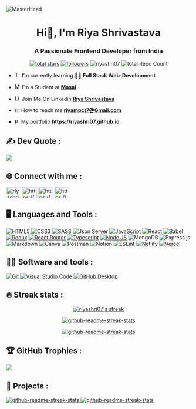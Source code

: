 <!--
**riyashri07/riyashri07** is a ✨ _special_ ✨ repository because its `README.md` (this file) appears on your GitHub profile.

Here are some ideas to get you started:

* 🔭 I’m currently working on ...
* 🌱 I’m currently learning ...
* 👯 I’m looking to collaborate on ...
* 🤔 I’m looking for help with ...
* 💬 Ask me about ...
* 😄 Pronouns: ...
* ⚡ Fun fact: ...
-->
![MasterHead](https://www.hays.com.au/documents/3173609/3716998/Image_Tech_Job_Software_Developer_LandingPage.jpg/482fcd02-18cd-7adc-69ec-2810709139af?t=1618902865233)
<h1 align="center">Hi👋, I'm Riya Shrivastava</h1>
<h3 align="center">A Passionate Frontend Developer from India</h3>


<!--
[![](https://visitcount.itsvg.in/api?id=riyashri07&icon=5&color=12)](https://visitcount.itsvg.in) -->

<p align="center">
  <a href="https://github.com/riyashri07?tab=repositories&sort=stargazers">
    <img alt="total stars" title="Total stars on GitHub" src="https://custom-icon-badges.demolab.com/github/stars/riyashri07?color=55960c&style=for-the-badge&labelColor=488207&logo=star"/></a>
  <a href="https://github.com/riyashri07?tab=followers">
    <img alt="followers" title="Follow me on Github" src="https://custom-icon-badges.demolab.com/github/followers/riyashri07?color=236ad3&labelColor=1155ba&style=for-the-badge&logo=person-add&label=Follow&logoColor=white"/></a>
    <img src="https://komarev.com/ghpvc/?username=riyashri07&label=Profile%20views&color=8e24aa&style=for-the-badge" alt="riyashri07" />
    <img src="https://img.shields.io/github/directory-file-count/riyashri07/JS101_Learning_Javascript?style=for-the-badge" alt="total Repo Count">
</p>


- <img width="15px" src="https://cdn-icons-png.flaticon.com/512/534/534621.png" alt="Terminal Icon" /> I’m currently learning 🧑‍💻 **Full Stack Web-Development**

- <img width="15px" src="https://avatars.githubusercontent.com/u/61222534?s=200&v=4" alt="Masai Icon" /> I’m a Student at <a href="https://www.linkedin.com/school/masai-school/">**Masai**</a>

- <img width="15px" src="https://cdn-icons-png.flaticon.com/512/3536/3536505.png" alt="Linkedin Icon" /> Join Me On Linkedin <a href="https://www.linkedin.com/in/riya-shrivastava-87b8911b9/">**Riya Shrivastava**</a>

- <img width="13px" src="https://cdn-icons-png.flaticon.com/512/5968/5968534.png" alt="Gmail Icon" /> How to reach me **riyampct7@Gmail.com**

- <img width="13px" src="https://cdn-icons-png.flaticon.com/512/4365/4365934.png" alt="Portfolio Icon" /> My portfolio **<a>https://riyashri07.github.io</a>**

## ✍️ Dev Quote :

![](https://quotes-github-readme.vercel.app/api?type=horizontal&theme=dark)

## 🌐 Connect with me :



<p align="left">
  
  <a href="https://codesandbox.com/riyashri07" target="blank"><img align="center" src="https://raw.githubusercontent.com/rahuldkjain/github-profile-readme-generator/master/src/images/icons/Social/codesandbox.svg" alt="riyashri07" height="30" width="40" /></a>
  <a href="www.linkedin.com/in/riya-shrivastava-87b8911b9" target="blank"><img align="center" src="https://raw.githubusercontent.com/rahuldkjain/github-profile-readme-generator/master/src/images/icons/Social/linked-in-alt.svg" alt="https://www.linkedin.com/in/shantanu-suthar-8347031ab/" height="30" width="40" /></a>
  <a href="https://fb.com/riya.shrivastava.581730" target="blank"><img align="center" src="https://raw.githubusercontent.com/rahuldkjain/github-profile-readme-generator/master/src/images/icons/Social/facebook.svg" alt="https://www.facebook.com/riya.shrivastava.581730" height="30" width="40" /></a>
  <a href="https://instagram.com/ria_shrivastav/" target="blank"><img align="center" src="https://raw.githubusercontent.com/rahuldkjain/github-profile-readme-generator/master/src/images/icons/Social/instagram.svg" alt="https://www.instagram.com/ria_shrivastav/" height="30" width="40" /></a>
</p>

## 🖥️ Languages and Tools :

![HTML5](https://img.shields.io/badge/html5-%23E34F26.svg?style=for-the-badge&logo=html5&logoColor=white)
![CSS3](https://img.shields.io/badge/css3-%231572B6.svg?style=for-the-badge&logo=css3&logoColor=white)
![SASS](https://img.shields.io/badge/SASS-hotpink.svg?style=for-the-badge&logo=SASS&logoColor=white)
<a href="#"><img alt="Json Server" src="https://img.shields.io/badge/json%20server-323330?style=for-the-badge&logo=json-web-tokens&logoColor=pink"></a>
![JavaScript](https://img.shields.io/badge/javascript-%23323330.svg?style=for-the-badge&logo=javascript&logoColor=%23F7DF1E)
![React](https://img.shields.io/badge/react-%2320232a.svg?style=for-the-badge&logo=react&logoColor=%2361DAFB)
![Babel](https://img.shields.io/badge/Babel-F9DC3e?style=for-the-badge&logo=babel&logoColor=black)
<a href="#"><img alt="Redux" src="https://img.shields.io/badge/Redux-593D88.svg?style=for-the-badge&logo=redux&logoColor=white"></a>
<a href="#"><img alt="React Router" src="https://img.shields.io/badge/React_Router-CA4245?style=for-the-badge&logo=react-router&logoColor=white"></a>
<a href="#"><img alt="Typescript" src="https://img.shields.io/badge/TypeScript-007ACC.svg?style=for-the-badge&logo=typescript&logoColor=white"></a>
<a href="#"><img alt="Node JS" src="https://img.shields.io/badge/Node.js-43853D.svg?style=for-the-badge&logo=node.js&logoColor=white"></a>
![MongoDB](https://img.shields.io/badge/MongoDB-%234ea94b.svg?style=for-the-badge&logo=mongodb&logoColor=white)
![Express.js](https://img.shields.io/badge/express.js-%23404d59.svg?style=for-the-badge&logo=express&logoColor=%2361DAFB)
![Markdown](https://img.shields.io/badge/markdown-%23000000.svg?style=for-the-badge&logo=markdown&logoColor=white)
![Canva](https://img.shields.io/badge/Canva-%2300C4CC.svg?style=for-the-badge&logo=Canva&logoColor=white)
![Postman](https://img.shields.io/badge/Postman-FF6C37?style=for-the-badge&logo=postman&logoColor=white)
![Notion](https://img.shields.io/badge/Notion-%23000000.svg?style=for-the-badge&logo=notion&logoColor=white)
![ESLint](https://img.shields.io/badge/ESLint-4B3263?style=for-the-badge&logo=eslint&logoColor=white)
<a href="#"><img alt="Netlify" src="https://img.shields.io/badge/Netlify-00C7B7?style=for-the-badge&logo=netlify&logoColor=white"></a>
<a href="#"><img alt="Vercel" src="https://img.shields.io/badge/Vercel-000000?style=for-the-badge&logo=vercel&logoColor=white"></a>


## 👨‍💻 Software and tools :

<p>

<a href="#"><img alt="Git" src="https://img.shields.io/badge/Git-F05033.svg?logo=git&logoColor=white"></a>
<a href="#"><img alt="Visual Studio Code" src="https://img.shields.io/badge/Visual%20Studio%20Code-0078d7.svg?logo=visual-studio-code&logoColor=white"></a>
<a href="#"><img alt="GitHub Desktop" src="https://img.shields.io/badge/GitHub%20Desktop-8034A9.svg?logo=github&logoColor=white"></a>

</p>

## 🔥 Streak stats :

<p align="center">
  <a href="#">
    <img alt="riyashri07's streak" src="https://github-readme-stats.vercel.app/api?username=riyashri07&theme=dark&hide_border=false&include_all_commits=true&count_private=true"/>
  </a>
  </p>
  <p align="center">
  <a href="#">
  <img align="center" src="https://github-readme-streak-stats.herokuapp.com/?user=riyashri07&theme=dark&hide_border=false" alt="github-readme-streak-stats" alt="riyashri07" />
  </a>

</p>

<p align="center">
  <a href="#">
    <img align="center" src="https://github-readme-stats.vercel.app/api/top-langs/?username=riyashri07&theme=dark&hide_border=false&include_all_commits=true&count_private=true&layout=compact" alt="github-readme-streak-stats"/>
  </a>
</p>

## 🏆 GitHub Trophies :

![](https://github-profile-trophy.vercel.app/?username=riyashri07&theme=monokai&no-frame=true&no-bg=false&margin-w=4)

## 📂 Projects :

<p>
<a href="https://github.com/riyashri07/simple-tank-2275">
  <img src="https://github-readme-stats.vercel.app/api/pin/?username=riyashri07&repo=simple-tank-2275&theme=react&bg_color=1F222E&title_color=F85D7F&hide_border=true&icon_color=F8D866&show_icons=false" alt="github-readme-streak-stats" />
</a>
<!-- <a href="https://github.com/SutharShantanu/-absurd-stage-2740">
  <img src="https://github-readme-stats.vercel.app/api/pin/?username=sutharshantanu&repo=-absurd-stage-2740&theme=react&bg_color=1F222E&title_color=F85D7F&hide_border=true&icon_color=F8D866&show_icons=false" alt="github-readme-streak-stats" />
</a>
<a href="https://github.com/SutharShantanu/-fit-hook-8952">
<img src="https://github-readme-stats.vercel.app/api/pin/?username=sutharshantanu&repo=-fit-hook-8952&theme=react&bg_color=1F222E&title_color=F85D7F&hide_border=true&icon_color=F8D866&show_icons=false" alt="github-readme-streak-stats" />
</a> -->
<a href="https://github.com/riyashri07/JS101_Learning_Javascript">
  <img src="https://github-readme-stats.vercel.app/api/pin/?username=riyashri07&repo=JS101_Learning_Javascript&theme=react&bg_color=1F222E&title_color=F85D7F&hide_border=true&icon_color=F8D866&show_icons=false" alt="github-readme-streak-stats" />
</a>
</p>
<!-- <a href="https://github.com/ashutosh00710/github-readme-activity-graph"><img alt="DenverCoder1's Activity Graph" src="https://denvercoder1-activity-graph.herokuapp.com/graph/?username=sutharshantanu&bg_color=1F222E&color=F8D866&line=F85D7F&point=FFFFFF&hide_border=true" /></a> -->
